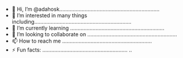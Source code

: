 - 👋 Hi, I’m @adahosk...................................................................
- 👀 I’m interested in many things including.................................................................
- 🌱 I’m currently learning ...............................................................
- 💞️ I’m looking to collaborate on ............................................................
- 📫 How to reach me ............................................................
- ⚡ Fun facts: .........................................................
..
<!---
adahosk/adahosk is a ✨ special ✨ repository because its `README.md` (this file) appears on your GitHub profile.
You can click the Preview link to take a look at your changes.
--->
